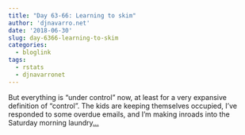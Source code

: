 ```yaml
---
title: "Day 63-66: Learning to skim"
author: 'djnavarro.net'
date: '2018-06-30'
slug: day-6366-learning-to-skim
categories:
  - bloglink
tags:
  - rstats
  - djnavarronet
---
```


But everything is “under control” now, at least for a very expansive definition of “control”. The kids are keeping themselves occupied, I’ve responded to some overdue emails, and I’m making inroads into the Saturday morning laundry[... <i class="fas fa-external-link-alt"></i>](https://djnavarro.net/post/2018-06-30-skimr/)

